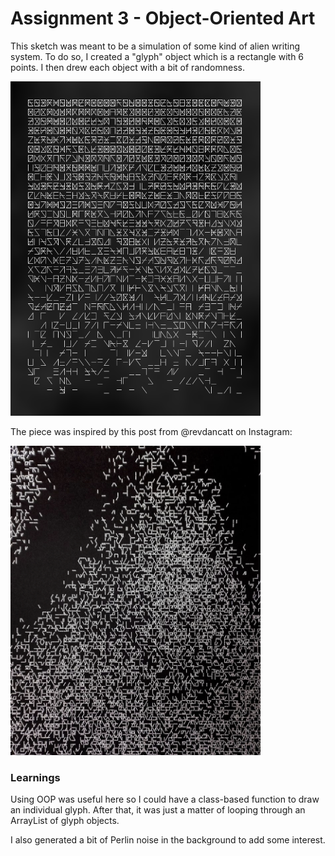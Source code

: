 # Assignment 3 - Object-Oriented Art

This sketch was meant to be a simulation of some kind of alien writing system. To do so, I created a "glyph" object which is a rectangle with 6 points. I then drew each object with a bit of randomness.

<img src="glyphs.png" alt="sample of project" width="400"/>

The piece was inspired by this post from @revdancatt on Instagram:

<img src="inspo.jpg" alt="project inspo" width="400"/>


### Learnings
Using OOP was useful here so I could have a class-based function to draw an individual glyph. After that, it was just a matter of looping through an ArrayList of glyph objects.

I also generated a bit of Perlin noise in the background to add some interest.
